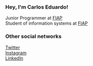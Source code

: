 ### Hey, I'm Carlos Eduardo! 

Junior Programmer at <a href="https://www.fiap.com.br/">FIAP</a><br/>
Student of information systems at <a href="https://www.fiap.com.br/">FIAP</a>


### Other social networks
[Twitter](https://twitter.com/kadsz_) <br>
[Instagram](https://www.instagram.com/kadu_sz/) <br>
[LinkedIn](https://linkedin.com/in/carlos-eduardo-sousa-81500a173) <br>



<!--
**Kadsz/Kadsz** is a ✨ _special_ ✨ repository because its `README.md` (this file) appears on your GitHub profile.

Here are some ideas to get you started:

- 🔭 I’m currently working on ...
- 🌱 I’m currently learning ...
- 👯 I’m looking to collaborate on ...
- 🤔 I’m looking for help with ...
- 💬 Ask me about ...
- 📫 How to reach me: ...
- 😄 Pronouns: ...
- ⚡ Fun fact: ...
-->
